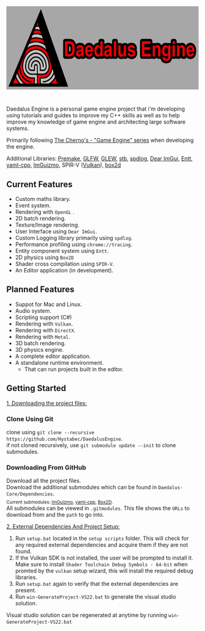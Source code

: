 <img height=218 alt="Daedalus banner" src="/resources/DD_Banner_V1.png"/>
<h1></h1>

Daedalus Engine is a personal game engine project that i'm developing using tutorials and guides to improve my C++ skills as well as to help improve my knowledge of game engine and architecting large software systems.  

Primarily following [The Cherno's - "Game Engine" series](https://www.youtube.com/playlist?list=PLlrATfBNZ98dC-V-N3m0Go4deliWHPFwT) when developing the engine.  

Additional Libraries: [Premake](https://github.com/premake/premake-core), [GLFW](https://www.glfw.org), [GLEW](https://glew.sourceforge.net), [stb](https://github.com/nothings/stb), [spdlog](https://github.com/gabime/spdlog), [Dear ImGui](https://github.com/ocornut/imgui), [Entt](https://github.com/skypjack/entt), [yaml-cpp](https://github.com/jbeder/yaml-cpp), [ImGuizmo](https://github.com/CedricGuillemet/ImGuizmo), SPIR-V ([Vulkan](https://www.vulkan.org)), [box2d](https://github.com/erincatto/box2d)  

## Current Features
* Custom maths library.  
* Event system.  
* Rendering with `OpenGL` .  
* 2D batch rendering.  
* Texture/Image rendering.  
* User Interface using `Dear ImGui`.  
* Custom Logging library primarily using `spdlog`.  
* Performance profiling using `chrome://tracing`.  
* Entity component system using `Entt`.  
* 2D physics using `Box2D`
* Shader cross compilation using `SPIR-V`.  
* An Editor application (in development).  

## Planned Features
* Suppot for Mac and Linux.  
* Audio system.  
* Scripting support (C#)
* Rendering with `Vulkan`.  
* Rendering with `DirectX`.  
* Rendering with `Metal`.  
* 3D batch rendering.  
* 3D physics engine.  
* A complete editor application.  
* A standalone runtime environment.  
    * That can run projects built in the editor.  

## Getting Started
<ins>1. Downloading the project files:</ins>

### Clone Using Git
clone using `git clone --recursive https://github.com/Hystabec/DaedalusEngine`.  
if not cloned recursively, use `git submodule update --init` to clone submodules.  

### Downloading From GitHub
Download all the project files.  
Download the additional submodules which can be found in `Daedalus-Core/Dependencies`.  
    <sub>Current submodules: [ImGuizmo](https://github.com/Hystabec/ImGuizmo/tree/2310acda820d7383d4c4884b7945ada92cd16a47), [yaml-cpp](https://github.com/Hystabec/yaml-cpp/tree/4ea8b0cc00ebe7cc2ce2bae18b84cf0f9767e8a2), [Box2D](https://github.com/Hystabec/box2d/tree/43e0742c4ac5777169ce4e5415236acdc176b1b6).</sub>  
All submodules can be viewed in `.gitmodules`. This file shows the `URLs` to download from and the `path` to go into.  

<ins>2. External Dependencies And Project Setup:</ins>
1. Run `setup.bat` located in the `setup scripts` folder. This will check for any required external dependencies and acquire them if they are not found.  
2. If the Vulkan SDK is not installed, the user will be prompted to install it. Make sure to install `Shader Toolchain Debug Symbols - 64-bit` when promted by the `vulkan` setup wizard, this will install the required debug libraries.  
3. Run `setup.bat` again to verify that the external dependencies are present.  
4. Run `win-GenerateProject-VS22.bat` to generate the visual studio solution.  

Visual studio solution can be regenerated at anytime by running `win-GenerateProject-VS22.bat`
